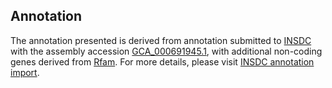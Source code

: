 

Annotation
----------

The annotation presented is derived from annotation submitted to
[INSDC](http://www.insdc.org) with the assembly accession
[GCA\_000691945.1](http://www.ebi.ac.uk/ena/data/view/GCA_000691945.1),
with additional non-coding genes derived from
[Rfam](http://rfam.xfam.org/). For more details, please visit [INSDC
annotation
import](http://ensemblgenomes.org/info/data/insdc_annotation).
